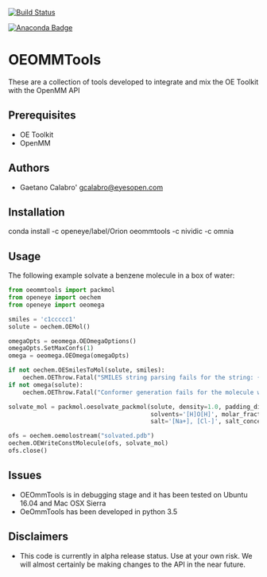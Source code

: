 [![Build Status](https://travis-ci.org/oess/oeommtools.svg?branch=master)](https://travis-ci.org/oess/oeommtools)

[![Anaconda Badge](https://anaconda.org/nividic/oeommtools/badges/version.svg)](https://anaconda.org/openeye/oeommtools/badges/version.svg)

# OEOMMTools
These are a collection of tools developed to integrate and mix
the OE Toolkit with the OpenMM API


## Prerequisites
* OE Toolkit
* OpenMM

Authors
-------
* Gaetano Calabro' <gcalabro@eyesopen.com>

## Installation

conda install -c openeye/label/Orion oeommtools -c nividic -c omnia

Usage
-----
The following example solvate a benzene molecule in a box of water:

```python
from oeommtools import packmol
from openeye import oechem
from openeye import oeomega

smiles = 'c1ccccc1'
solute = oechem.OEMol()

omegaOpts = oeomega.OEOmegaOptions()
omegaOpts.SetMaxConfs(1)
omega = oeomega.OEOmega(omegaOpts)

if not oechem.OESmilesToMol(solute, smiles):
    oechem.OEThrow.Fatal("SMILES string parsing fails for the string: {}".format(smiles))
if not omega(solute):
    oechem.OEThrow.Fatal("Conformer generation fails for the molecule with smiles string: {}".format(smile))

solvate_mol = packmol.oesolvate_packmol(solute, density=1.0, padding_distance=10.0,
                                        solvents='[H]O[H]', molar_fractions='1.0', close_solvent=True,
                                        salt='[Na+], [Cl-]', salt_concentration=0.0, neutralize_solute=True)

ofs = oechem.oemolostream("solvated.pdb")
oechem.OEWriteConstMolecule(ofs, solvate_mol)
ofs.close()

```

## Issues
* OEOmmTools is in debugging stage and it has been tested on Ubuntu 16.04 and Mac OSX Sierra
* OeOmmTools has been developed in python 3.5

## Disclaimers
* This code is currently in alpha release status. Use at your own risk. We will almost certainly be making changes to the API in the near future.
